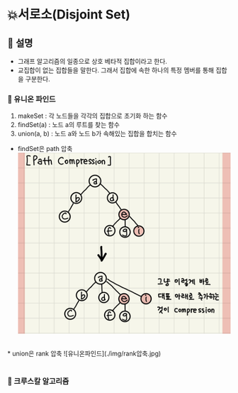 # 💥서로소(Disjoint Set)
## 📘 설명
* 그래프 알고리즘의 일종으로 상호 베타적 집합이라고 한다.
* 교집합이 없는 집합들을 말한다. 그래서 집합에 속한 하나의 특정 멤버를 통해 집합을 구분한다.


### 📌 유니온 파인드
1. makeSet : 각 노드들을 각각의 집합으로 초기화 하는 함수
2. findSet(a) : 노드 a의 루트를 찾는 함수
3. union(a, b) : 노드 a와 노드 b가 속해있는 집합을 합치는 함수



* findSet은 path 압축
![유니온파인드](./img/path압축.jpg)
<br>
* union은 rank 압축
![유니온파인드](./img/rank압축.jpg)
<br><br>

### 📌 크루스칼 알고리즘